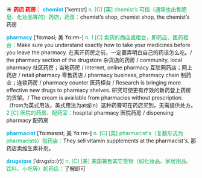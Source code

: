 ☀ <font color="red">**药店 药房：**</font>
<font color="sky blue">**chemist**</font> ['kemɪst] 
<font color="#00b050">n. [C] [英] chemist’s 可指（通常也出售肥皂、化妆品等的）药店，药房：</font>chemist’s shop, chemist shop, the chemist’s 药房
           
<font color="sky blue">**pharmacy**</font> [ˈfɑ:məsi; 美 ˈfɑ:rm-]
<font color="#00b050">n. 1 [C] 卖药的商店或柜台，即药店、医药柜台：</font>Make sure you understand exactly how to take your medicines before you leave the pharmacy. 在离开药房之前，一定要弄明白自己的药该怎么吃。/ the pharmacy section of the drugstore 杂货店的药房 / community, local pharmacy 社区药房；当地药房 / Internet, online pharmacy 互联网药店；网上药店 / retail pharmacy 零售药店 / pharmacy business, pharmacy chain 制药业；连锁药房 / pharmacy counter 医药柜台 / Research is bringing more effective new drugs to pharmacy shelves. 研究可使更有疗效的新药登上药房的货架。/ The cream is available from pharmacies without prescription.（from为英式用法，美式用法为at或in）这种药膏可在药店买到，无需提供处方。<font color="#00b050">2 [C] 医院的药房、配药室：</font>hospital pharmacy 医院药房 / dispensing pharmacy 配药房
           
<font color="sky blue">**pharmacist**</font> [ˈfɑ:məsɪst; 美 ˈfɑ:rm-]
<font color="#00b050">n. [C] [英] pharmacist's（复数形式为pharmacists）指药店：</font>They sell vitamin supplements at the pharmacist's. 那药店卖维生素补剂。

<font color="sky blue">**drugstore**</font> [ˈdrʌgstɔ:(r)]
<font color="#00b050">n. [C] [美] 美国兼售其它货物（如化妆品、家居用品、饮料、小吃等）的药店：</font>了解即可


